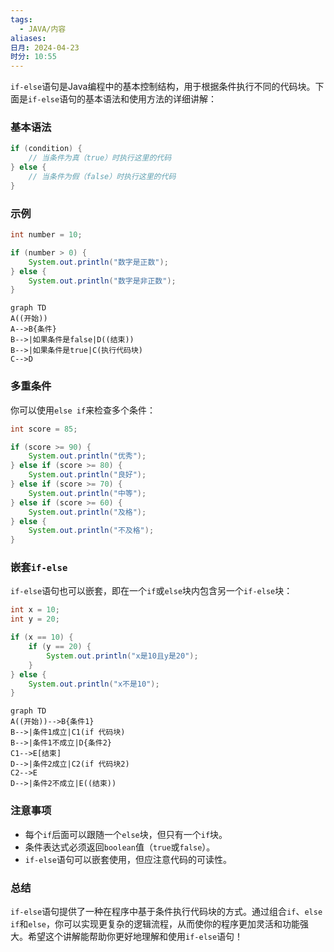 ```yaml
---
tags:
  - JAVA/内容
aliases: 
日月: 2024-04-23
时分: 10:55
---
```

`if-else`语句是Java编程中的基本控制结构，用于根据条件执行不同的代码块。下面是`if-else`语句的基本语法和使用方法的详细讲解：

### 基本语法

```java
if (condition) {
    // 当条件为真（true）时执行这里的代码
} else {
    // 当条件为假（false）时执行这里的代码
}
```

### 示例

```java
int number = 10;

if (number > 0) {
    System.out.println("数字是正数");
} else {
    System.out.println("数字是非正数");
}
```

 ```mermaid
 graph TD
 A((开始))
 A-->B{条件}
 B-->|如果条件是false|D((结束))
 B-->|如果条件是true|C(执行代码块)
 C-->D
 ```
### 多重条件

你可以使用`else if`来检查多个条件：

```java
int score = 85;

if (score >= 90) {
    System.out.println("优秀");
} else if (score >= 80) {
    System.out.println("良好");
} else if (score >= 70) {
    System.out.println("中等");
} else if (score >= 60) {
    System.out.println("及格");
} else {
    System.out.println("不及格");
}
```

### 嵌套`if-else`

`if-else`语句也可以嵌套，即在一个`if`或`else`块内包含另一个`if-else`块：
 
```java
int x = 10;
int y = 20;

if (x == 10) {
    if (y == 20) {
        System.out.println("x是10且y是20");
    }
} else {
    System.out.println("x不是10");
}
```

```mermaid
graph TD
A((开始))-->B{条件1}
B-->|条件1成立|C1(if 代码块)
B-->|条件1不成立|D{条件2}
C1-->E[结束]
D-->|条件2成立|C2(if 代码块2)
C2-->E
D-->|条件2不成立|E((结束))
```
### 注意事项

- 每个`if`后面可以跟随一个`else`块，但只有一个`if`块。
- 条件表达式必须返回`boolean`值（`true`或`false`）。
- `if-else`语句可以嵌套使用，但应注意代码的可读性。

### 总结

`if-else`语句提供了一种在程序中基于条件执行代码块的方式。通过组合`if`、`else if`和`else`，你可以实现更复杂的逻辑流程，从而使你的程序更加灵活和功能强大。希望这个讲解能帮助你更好地理解和使用`if-else`语句！